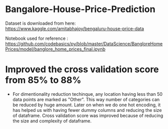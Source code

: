 # Bangalore-House-Price-Prediction
Dataset is downloaded from here: https://www.kaggle.com/amitabhajoy/bengaluru-house-price-data


Notebook used for reference : https://github.com/codebasics/py/blob/master/DataScience/BangloreHomePrices/model/banglore_home_prices_final.ipynb

# Improved the cross validation score from 85% to 88%
- For dimentionality reduction techinque, any location having less than 50 data points are marked as "Other". This way number of categories can be reduced by huge amount. Later on when we do one hot encoding, it has helped us with having fewer dummy columns and reducing the size of dataframe. Cross validation score was improved because of reducing the size and complexity of dataframe.

